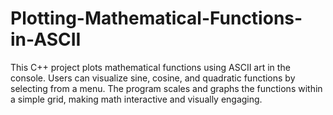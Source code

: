 # Plotting-Mathematical-Functions-in-ASCII
 This C++ project plots mathematical functions using ASCII art in the console. Users can visualize sine, cosine, and quadratic functions by selecting from a menu. The program scales and graphs the functions within a simple grid, making math interactive and visually engaging.
